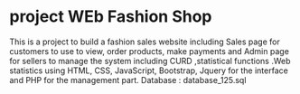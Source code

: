 # project WEb Fashion Shop
This is a project to build a fashion sales website including 
Sales page for customers to use to view, order products, make payments and Admin page for sellers to manage the system including CURD ,statistical functions .Web statistics using HTML, CSS, JavaScript, Bootstrap, Jquery for the interface and PHP for the management part. 
Database : database_125.sql

